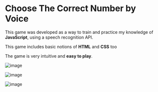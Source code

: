 <h1>
  Choose The Correct Number by Voice
</h1>

<p>This game was developed as a way to train and practice my knowledge of <b>JavaScript</b>, using a speech recognition API. </p>
<p>This game includes basic notions of <b>HTML</b> and <b>CSS</b> too</p>

<p>The game is very intuitive and <b>easy to play</b>.</p>

![image](https://github.com/Szeckir/Right-Number-Game/assets/80286620/111948d8-43b8-4078-9712-9a8056b92a28)

![image](https://github.com/Szeckir/Right-Number-Game/assets/80286620/3c49b02f-811b-477d-8bdf-4fc48bd2aca8)

![image](https://github.com/Szeckir/Right-Number-Game/assets/80286620/5e9f9439-549b-44b3-b5e8-257c1a11c93c)

